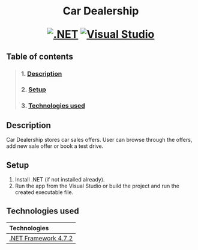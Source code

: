 <h1 align="center">  Car Dealership 

[![.NET](https://img.shields.io/badge/--512BD4?logo=.net&logoColor=ffffff)](https://dotnet.microsoft.com/) [![Visual Studio](https://img.shields.io/badge/--6C33AF?logo=visual%20studio)](https://visualstudio.microsoft.com/)

## Table of contents

> ### 1. [Description](#description)
> ### 2. [Setup](#initial-setup)
> ### 3. [Technologies used](#technologies-used)


## Description  <a name="description"></a>
Car Dealership stores car sales offers. User can browse through the offers, add new sale offer or book a test drive.

## Setup  <a name="initial-setup"></a>
1. Install .NET (if not installed already).
2. Run the app from the Visual Studio or build the project and run the created executable file.

## Technologies used <a name="technologies-used"></a>

| Technologies                                          |
|:------------------------------------------------------|
| [.NET Framework 4.7.2](https://dotnet.microsoft.com/) |

